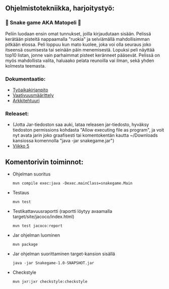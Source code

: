 ## Ohjelmistotekniikka, harjoitystyö:

###  :snake: Snake game AKA Matopeli  :bug:
Peliin luodaan ensin omat tunnukset, joilla kirjaudutaan sisään. Pelissä kerätään pisteitä nappaamalla "ruokia" ja selviämällä mahdollisimman pitkään elossa. Peli loppuu kun mato kuolee, joka voi olla seuraus joko itseensä osumisesta tai seinään päin menemisestä. Lopuksi peli näyttää top10 listan, jonne vain parhaimmat pisteet keränneet pääsevät. Pelissä on myös mahdollista valita, haluaako pelata reunoilla vai ilman, sekä yhden kolmesta teemasta.


### Dokumentaatio:
* [Työaikakirjanpito](https://github.com/johannaval/ot-harjoitustyo/blob/master/dokumentaatio/tyoaikakirjanpito.md)
* [Vaativuusmäärittely](https://github.com/johannaval/ot-harjoitustyo/blob/master/dokumentaatio/vaatimusmaarittely.md)
* [Arkkitehtuuri](https://github.com/johannaval/ot-harjoitustyo/blob/master/dokumentaatio/arkkitehtuuri.md)


### Releaset: 
* (Jotta Jar-tiedoston saa auki, lataa releasen jar-tiedosto, hyväksy tiedoston permissions kohdasta "Allow executing file as program", ja voit nyt avata jarin joko graafisesti tai komentokentän kautta ~/Downloads kansiossa komennolla "java -jar snakegame.jar")
* [Viikko 5](https://github.com/johannaval/ot-harjoitustyo/releases/tag/viikko5)


## Komentorivin toiminnot:

 * Ohjelman suoritus 
 
   ```mvn compile exec:java -Dexec.mainClass=snakegame.Main```
   
   
* Testaus 

   ```mvn test```
   
   
* Testikattavuusraportti (raportti löytyy avaamalla target/site/jacoco/index.html)

   ```mvn test jacoco:report```
   
   
* Jar ohjelman luominen 

   ```mvn package```
   
   
* Jar ohjelman suorittaminen target-kansion sisällä 

   ```java -jar Snakegame-1.0-SNAPSHOT.jar```
   
   
* Checkstyle

   ```mvn jxr:jxr checkstyle:checkstyle```
